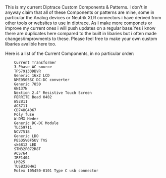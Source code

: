 This is my current Diptrace Custom Components & Patterns. I don't in
anyway claim that all of these Components or patterns are mine, some in
particular the Analog devices or Neutrik XLR connectors i have derived
from other tools or websites to use in diptrace. As i make more
componets or improve my current ones i will push updates on a regular
base.Yes i know there are duplicates here compared to the built in libaries but i often made changes/improvments to these. Please feel free to make your own custom libaries avalible here too.

Here is a list of the Current Components, in no particular order:

        Current Transformer
        3-Phase AC source
        TPS79133DBVR
        Generic 16x2 LCD
        NME0505SC DC-DC converter
        Generic 7850
        6N137N
        Nextion 2.4" Resistive Touch Screen
        FERRITE Bead 0402
        WS2811 
        ACS711
        CD74HC4067
        Poly fuse
        W-DMX Heder
        Generic DC-DC Module
        TLC59711
        NCV7518
        Generic LDO
        PESD5V0F5UV TVS
        sk6812 LED
        STM32F072R8T
        ACS764
        IRF1404
        LM325 
        TUSB320HAI 
        Molex 105450-0101 Type C usb connector
